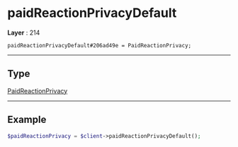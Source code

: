 # paidReactionPrivacyDefault

**Layer** : 214

```tl
paidReactionPrivacyDefault#206ad49e = PaidReactionPrivacy;
```

---

## Type

[PaidReactionPrivacy](type/PaidReactionPrivacy)

---

## Example

```php
$paidReactionPrivacy = $client->paidReactionPrivacyDefault();
```